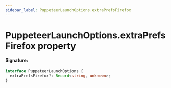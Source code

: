 ```yaml
---
sidebar_label: PuppeteerLaunchOptions.extraPrefsFirefox
---
```


# PuppeteerLaunchOptions.extraPrefsFirefox property

#### Signature:

```typescript
interface PuppeteerLaunchOptions {
  extraPrefsFirefox?: Record<string, unknown>;
}
```

